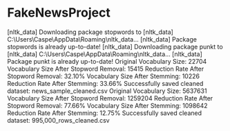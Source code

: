 # FakeNewsProject

[nltk_data] Downloading package stopwords to
[nltk_data]     C:\Users\Caspe\AppData\Roaming\nltk_data...
[nltk_data]   Package stopwords is already up-to-date!
[nltk_data] Downloading package punkt to
[nltk_data]     C:\Users\Caspe\AppData\Roaming\nltk_data...
[nltk_data]   Package punkt is already up-to-date!
Original Vocabulary Size: 22704
Vocabulary Size After Stopword Removal: 15415
Reduction Rate After Stopword Removal: 32.10%
Vocabulary Size After Stemming: 10226
Reduction Rate After Stemming: 33.66%
 Successfully saved cleaned dataset: news_sample_cleaned.csv
Original Vocabulary Size: 5637631
Vocabulary Size After Stopword Removal: 1259204
Reduction Rate After Stopword Removal: 77.66%
Vocabulary Size After Stemming: 1098642
Reduction Rate After Stemming: 12.75%
 Successfully saved cleaned dataset: 995,000_rows_cleaned.csv
